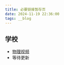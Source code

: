 ```yaml
---
title: 必要链接暂存页
date: 2024-11-19 22:36:00
tags: __blog
---
```

## 学校

- [物理视频](https://pan.huang1111.cn/s/4Rbmlsg)
- 等待更新